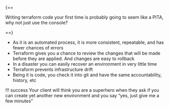{==

Writing terraform code your first time is probably going to seem like a PITA, why not just use the console?

==}

- As it is an automated process, it is more consistent, repeatable, and has fewer chances of errors
- Terraform gives you a chance to review the changes that will be made before they are applied. And changes are easy to rollback
- In a disaster you can easily recover an environment in very little time
- Terraform prevents infrastructure drift
- Being it is code, you check it into git and have the same accountability, history, etc

!!! success
    Your client will think you are a superhero when they ask if you can create yet another new environment and you say “yes, just give me a few minutes”
